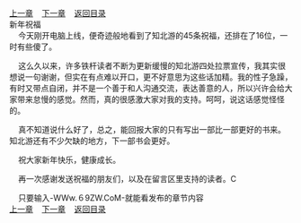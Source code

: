 
[上一章](https://github.com/xiaominghe2014/spider_book/blob/master/book/知北游/第338章.md)&nbsp;&nbsp;&nbsp;&nbsp;[下一章](https://github.com/xiaominghe2014/spider_book/blob/master/book/知北游/第340章.md)&nbsp;&nbsp;&nbsp;&nbsp;[返回目录](https://github.com/xiaominghe2014/spider_book/blob/master/book/知北游/README.md)
<br /> 新年祝福<br />
        今天刚开电脑上线，便奇迹般地看到了知北游的45条祝福，还排在了16位，一时有些傻了。

    这么久以来，许多铁杆读者不断为更新缓慢的知北游四处拉票宣传，我其实很想说一句谢谢，但实在有点难以开口，更不好意思为这些话加精。我的性子急躁，有时又带点自闭，并不是一个善于和人沟通交流，表达善意的人，所以兴许会给大家带来怠慢的感觉。然而，真的很感激大家对我的支持。呵呵，说这话感觉怪怪的。

    真不知道说什么好了，总之，能回报大家的只有写出一部比一部更好的书来。知北游还有不少欠缺的地方，下一部书会更好。

    祝大家新年快乐，健康成长。

    再一次感谢发送祝福的朋友们，以及在留言区里支持的读者。C

    只要输入-WWw.６9ΖW.CoM-就能看发布的章节内容
  <br />
[上一章](https://github.com/xiaominghe2014/spider_book/blob/master/book/知北游/第338章.md)&nbsp;&nbsp;&nbsp;&nbsp;[下一章](https://github.com/xiaominghe2014/spider_book/blob/master/book/知北游/第340章.md)&nbsp;&nbsp;&nbsp;&nbsp;[返回目录](https://github.com/xiaominghe2014/spider_book/blob/master/book/知北游/README.md)
